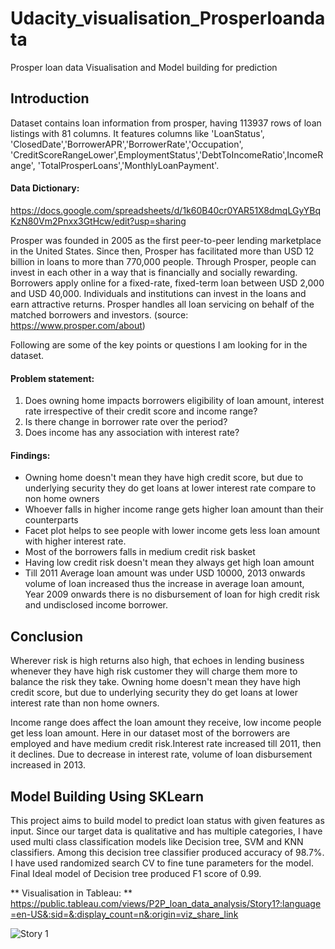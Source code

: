 # Udacity_visualisation_Prosperloandata
Prosper loan data Visualisation and Model building for prediction

## Introduction

Dataset contains loan information from prosper, having 113937 rows of loan listings with 81 columns.
It features columns like 'LoanStatus', 'ClosedDate','BorrowerAPR','BorrowerRate','Occupation', 'CreditScoreRangeLower',EmploymentStatus','DebtToIncomeRatio',IncomeRange',
'TotalProsperLoans','MonthlyLoanPayment'.

#### Data Dictionary:

https://docs.google.com/spreadsheets/d/1k60B40cr0YAR51X8dmqLGyYBqKzN80Vm2Pnxx3GtHcw/edit?usp=sharing


Prosper was founded in 2005 as the first peer-to-peer lending marketplace in the United States. Since then, Prosper has facilitated more than USD 12 billion in loans to more than 770,000 people.
Through Prosper, people can invest in each other in a way that is financially and socially rewarding. Borrowers apply online for a fixed-rate, fixed-term loan between USD 2,000 and USD 40,000. Individuals and institutions can invest in the loans and earn attractive returns. Prosper handles all loan servicing on behalf of the matched borrowers and investors. 
(source: https://www.prosper.com/about)


Following are some of the key points or questions I am looking for in the dataset.
#### Problem statement:
1. Does owning home impacts borrowers eligibility of loan amount, interest rate irrespective of their credit score and income range?
2. Is there change in borrower rate over the period?
3. Does income has any association with interest rate?

#### Findings:
- Owning home doesn't mean they have high credit score, but due to underlying security they do get loans at lower interest rate compare to non home owners
- Whoever falls in higher income range gets higher loan amount than their counterparts
- Facet plot helps to see people with lower income gets less loan amount with higher interest rate.
- Most of the borrowers falls in medium credit risk basket
- Having low credit risk doesn't mean they always get high loan amount
- Till 2011 Average loan amount was under USD 10000, 2013 onwards volume of loan increased thus the increase in average loan amount, Year 2009 onwards there is no disbursement of loan for high credit risk and undisclosed income borrower.

## Conclusion
   Wherever risk is high returns also high, that echoes in lending business whenever they have high risk customer they will charge them more to balance the risk they take. Owning home doesn't mean they have high credit score, but due to underlying security they do get loans at lower interest rate than non home owners.

   Income range does affect the loan amount they receive, low income people get less loan amount. Here in our dataset most of the borrowers are employed and have medium credit risk.Interest rate increased till 2011, then it declines. Due to decrease in interest rate, volume of loan disbursement increased in 2013.

## Model Building Using SKLearn
This project aims to build model to predict loan status with given features as input. Since our target data is qualitative and has multiple categories, 
I have used multi class classification models like Decision tree, SVM and KNN classifiers. Among this decision tree classifier produced accuracy of 98.7%.
I have used randomized search CV to fine tune parameters for the model. Final Ideal model of Decision tree produced F1 score of 0.99.


  ** Visualisation in Tableau:
**
   https://public.tableau.com/views/P2P_loan_data_analysis/Story1?:language=en-US&:sid=&:display_count=n&:origin=viz_share_link



   ![Story 1](https://github.com/MorningDewDelight/Udacity_visualisation_Prosperloandata/assets/112013346/645c44b9-6157-458d-b689-b0be87194a5f)

